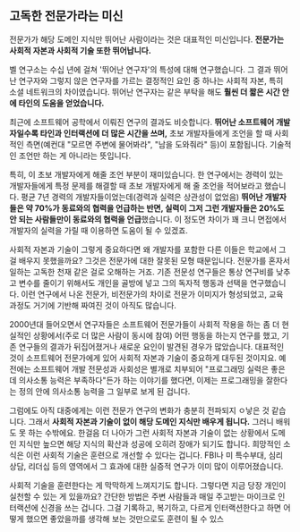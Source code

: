 ## 고독한 전문가라는 미신
전문가가 해당 도메인 지식만 뛰어난 사람이라는 것은 대표적인 미신입니다. **전문가는 사회적 자본과 사회적 기술 또한 뛰어납니다.**

벨 연구소는 수십 년에 걸쳐 '뛰어난 연구자'의 특성에 대해 연구했습니다. 그 결과 뛰어난 연구자와 그렇지 않은 연구자를 가르는 결정적인 요인 중 하나는 사회적 자본, 특히 소셜 네트워크의 차이였습니다. 뛰어난 연구자는 같은 부탁을 해도 **훨씬 더 짧은 시간 안에 타인의 도움을 얻었습니다.**

최근에 소프트웨어 공학에서 이뤄진 연구의 결과도 비슷합니다. **뛰어난 소프트웨어 개발자일수록 타인과 인터랙션에 더 많은 시간을 쓰며,** 초보 개발자들에게 조언을 할 때 사회적인 측면(예컨대 "모르면 주변에 물어봐라", "남을 도와줘라" 등)이 포함됩니다. 기술적인 조언만 하는 게 아니라는 뜻입니다.

특히, 이 초보 개발자에게 해줄 조언 부분이 재미있습니다. 한 연구에서는 경력이 있는 개발자들에게 특정 문제를 해결할 때 초보 개발자에게 해 줄 조언을 적어보라고 했습니다. 평균 7년 경력의 개발자들이었는데(경력과 실력은 상관성이 없었음) **뛰어난 개발자들은 약 70%가 동료와의 협력을 언급하는 반면, 실력이 그저 그런 개발자들은 20%도 안 되는 사람들만이 동료와의 협력을 언급**했습니다. 이 정도면 차이가 꽤 크니 면접에서 개발자의 실력을 가릴 때 이용하면 도움이 될 수 있겠죠.

사회적 자본과 기술이 그렇게 중요하다면 왜 개발자를 포함한 다른 이들은 학교에서 그걸 배우지 못했을까요? 그것은 전문가에 대한 잘못된 모형 때문입니다. 전문가를 혼자서 일하는 고독한 천재 같은 걸로 오해하는 거죠. 기존 전문성 연구들은 통상 연구비를 낮추고 변수를 줄이기 위해서도 개인을 골방에 넣고 그의 독자적 행동과 선택을 연구했습니다. 이런 연구에서 나온 전문가, 비전문가의 차이로 전문가 이미지가 형성되었고, 교육 과정도 거기에 기반해 짜여진 것이 아직도 많습니다.

2000년대 들어오면서 연구자들은 소프트웨어 전문가들이 사회적 작용을 하는 좀 더 현실적인 상황에서(주로 더 많은 사람이 동시에 참여) 어떤 행동을 하는지 연구를 했고, 기존 연구들의 결과가 뒤집어졌거나 새로운 요인이 발견된 경우가 많았습니다. 대표적인 것이 소프트웨어 전문가에게 있어 사회적 자본과 기술이 중요하게 대두된 것이지요. 예전에는 소프트웨어 개발 전문성과 사회성은 별개로 치부되어 "프로그래밍 실력은 좋은데 의사소통 능력은 부족하다"든가 하는 이야기를 했다면, 이제는 프로그래밍을 잘한다는 정의 안에 의사소통 능력을 그 일부로 보게 된 겁니다. 

그럼에도 아직 대중에게는 이런 전문가 연구의 변화가 충분히 전파되지 ㅇ낳은 것 같습니다. 그래서 **사회적 자본과 기술이 없이 해당 도메인 지식만 배우게 됩니다.** 그러니 배워도 못 하는 수밖에요. 한걸음 더 나아가 그런 사회적 자본과 기술이 없는 상황에서 도메인 지식만 높으면 해당 지식의 확산과 성공에 오히려 장애가 되기도 합니다. 희망적인 소식은 이런 사회적 기술은 훈련으로 개선할 수 있다는 겁니다. FBI나 미 특수부대, 심리 상담, 리더십 등의 영역에서 그 효과에 대한 실증적 연구가 이미 많이 이루어졌습니다.

사회적 기술을 훈련한다는 게 막막하게 느껴지기도 합니다. 그렇다면 지금 당장 개인이 실천할 수 있는 게 있을까요? 간단한 방법은 주변 사람들과 매일 주고받는 마이크로 인터랙션에 신경을 쓰는 겁니다. 그걸 기록하고, 복기하고, 다르게 인터랙션한다고 하면 어떻게 했으면 좋았을까를 생각해 보는 것만으로도 훈련이 될 수 있스